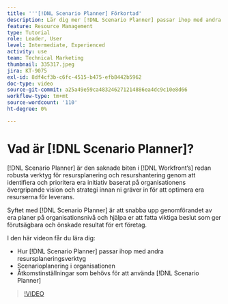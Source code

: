 ```yaml
---
title: '''[!DNL Scenario Planner] Förkortad'
description: Lär dig mer [!DNL Scenario Planner] passar ihop med andra resursplaneringsverktyg. Lär dig sedan hur du konfigurerar [!DNL Scenario Planner].
feature: Resource Management
type: Tutorial
role: Leader, User
level: Intermediate, Experienced
activity: use
team: Technical Marketing
thumbnail: 335317.jpeg
jira: KT-9075
exl-id: 8df4cf3b-c6fc-4515-b475-efb8442b5962
doc-type: video
source-git-commit: a25a49e59ca483246271214886ea4dc9c10e8d66
workflow-type: tm+mt
source-wordcount: '110'
ht-degree: 0%

---
```


# Vad är [!DNL Scenario Planner]?

[!DNL Scenario Planner] är den saknade biten i [!DNL Workfront’s] redan robusta verktyg för resursplanering och resurshantering genom att identifiera och prioritera era initiativ baserat på organisationens övergripande vision och strategi innan ni gräver in för att optimera era resurserna för leverans.

Syftet med [!DNL Scenario Planner] är att snabba upp genomförandet av era planer på organisationsnivå och hjälpa er att fatta viktiga beslut som ger förutsägbara och önskade resultat för ert företag.

I den här videon får du lära dig:

* Hur [!DNL Scenario Planner] passar ihop med andra resursplaneringsverktyg
* Scenarioplanering i organisationen
* Åtkomstinställningar som behövs för att använda [!DNL Scenario Planner]

>[!VIDEO](https://video.tv.adobe.com/v/335317/?quality=12&learn=on)
